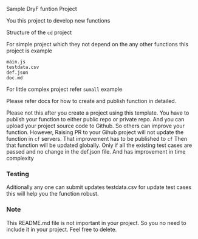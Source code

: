 Sample DryF funtion Project

You this project to develop new functions

Structure of the `cd` project

For simple project which they not depend on the any other functions
this project is example

```
main.js
testdata.csv
def.json
doc.md
```

For little complex project refer `sumall` example


Please refer docs for how to create and publish function in detailed.


Please not this after you create a project using this template. 
You have to publish your function to either public repo or private repo.
And you can upload your project source code to Github. So others can improve your function. However, Raising PR to your Gihub project will not update the function in `cf` servers.
That improvement has to be published to `cf`
Then that function will be updated globally. 
Only if all the existing test cases are passed and no change in the def.json file.
And has improvement in time complexity

### Testing 

Aditionally any one can submit updates testdata.csv for update test cases this will help you the function robust.

### Note

This README.md file is not important in your project. So you no need to include it in your project. Feel free to delete.